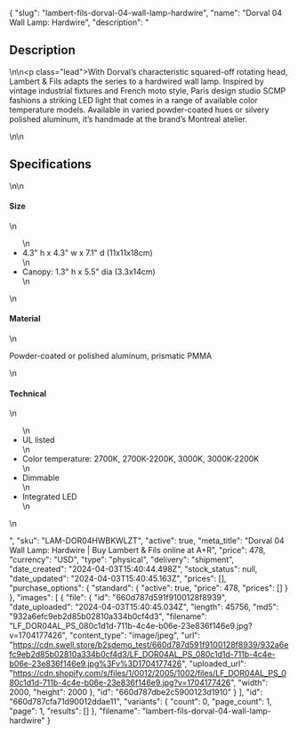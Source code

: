 {
  "slug": "lambert-fils-dorval-04-wall-lamp-hardwire",
  "name": "Dorval 04 Wall Lamp: Hardwire",
  "description": "<h2>Description</h2>\n<!-- split -->\n<p class=\"lead\">With Dorval’s characteristic squared-off rotating head, Lambert &amp; Fils adapts the series to a hardwired wall lamp. Inspired by vintage industrial fixtures and French moto style, Paris design studio SCMP fashions a striking LED light that comes in a range of available color temperature models. Available in varied powder-coated hues or silvery polished aluminum, it’s handmade at the brand’s Montreal atelier. </p>\n<!-- split -->\n<h2>Specifications</h2>\n<!-- split -->\n<h4>Size</h4>\n<ul>\n<li>4.3\" h x 4.3\" w x 7.1\" d (11x11x18cm)</li>\n<li>Canopy: 1.3\" h x 5.5\" dia (3.3x14cm)</li>\n</ul>\n<h4>Material</h4>\n<p>Powder-coated or polished aluminum, prismatic PMMA</p>\n<h4>Technical</h4>\n<ul>\n<li>UL listed</li>\n<li>Color temperature: 2700K, 2700K-2200K, 3000K, 3000K-2200K</li>\n<li>Dimmable</li>\n<li>Integrated LED</li>\n</ul>\n<ul></ul>",
  "sku": "LAM-DOR04HWBKWLZT",
  "active": true,
  "meta_title": "Dorval 04 Wall Lamp: Hardwire | Buy Lambert & Fils online at A+R",
  "price": 478,
  "currency": "USD",
  "type": "physical",
  "delivery": "shipment",
  "date_created": "2024-04-03T15:40:44.498Z",
  "stock_status": null,
  "date_updated": "2024-04-03T15:40:45.163Z",
  "prices": [],
  "purchase_options": {
    "standard": {
      "active": true,
      "price": 478,
      "prices": []
    }
  },
  "images": [
    {
      "file": {
        "id": "660d787d591f9100128f8939",
        "date_uploaded": "2024-04-03T15:40:45.034Z",
        "length": 45756,
        "md5": "932a6efc9eb2d85b02810a334b0cf4d3",
        "filename": "LF_DOR04AL_PS_080c1d1d-711b-4c4e-b06e-23e836f146e9.jpg?v=1704177426",
        "content_type": "image/jpeg",
        "url": "https://cdn.swell.store/b2sdemo_test/660d787d591f9100128f8939/932a6efc9eb2d85b02810a334b0cf4d3/LF_DOR04AL_PS_080c1d1d-711b-4c4e-b06e-23e836f146e9.jpg%3Fv%3D1704177426",
        "uploaded_url": "https://cdn.shopify.com/s/files/1/0012/2005/1002/files/LF_DOR04AL_PS_080c1d1d-711b-4c4e-b06e-23e836f146e9.jpg?v=1704177426",
        "width": 2000,
        "height": 2000
      },
      "id": "660d787dbe2c5900123d1910"
    }
  ],
  "id": "660d787cfa71d90012ddae11",
  "variants": {
    "count": 0,
    "page_count": 1,
    "page": 1,
    "results": []
  },
  "filename": "lambert-fils-dorval-04-wall-lamp-hardwire"
}
